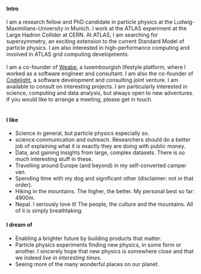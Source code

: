
#### Intro

I am a research fellow and PhD candidate in particle physics at the Ludwig-Maximilians-University in Munich. I work at the ATLAS experiment at the Large Hadron Collider at CERN. At ATLAS, I am searching for supersymmetry, an  exciting extension to the current Standard Model of particle physics. I am also interested in high-performance computing and involved in ATLAS grid computing developments.
<br><br>
I am a co-founder of [Weabe](https://weabe.lu), a luxembourgish lifestyle platform, where I worked as a software engineer and consultant. I am also the co-founder of [Codelight](https://codelight.lu), a software development and consulting joint venture. I am available to consult on interesting projects. I am particularly interested in science, computing and data analysis, but always open to new adventures. If you would like to arrange a meeting, please get in touch.
<br><br>
#### I like
- Science in general, but particle physics especially so.
- science communication and outreach. Researchers should do a better job of explaining what it is exactly they are doing with public money.
- Data, and gaining insights from large, complex datasets. There is so much interesting stuff in these.
- Travelling around Europe (and beyond) in my self-converted camper van.
- Spending time with my dog and significant other (disclaimer: not in that order).
- Hiking in the mountains. The higher, the better. My personal best so far: 4900m.
- Nepal. I seriously love it! The people, the culture and the mountains. All of it is simply breathtaking.

#### I dream of

- Enabling a brighter future by building products that matter.
- Particle physics experiments finding new physics, in some form or another. I sincerely hope that new physics is somewhere close and that we indeed *live in interesting times*.
- Seeing more of the many wonderful places on our planet.
